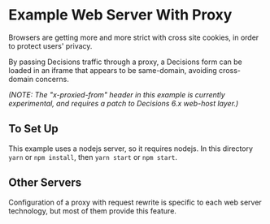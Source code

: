 # Example Web Server With Proxy

Browsers are getting more and more strict with cross site cookies, in order to protect users' privacy.

By passing Decisions traffic through a proxy, a Decisions form can be loaded in an iframe
that appears to be same-domain, avoiding cross-domain concerns.

_(NOTE: The "x-proxied-from" header in this example is currently experimental, and requires a patch to 
Decisions 6.x web-host layer.)_

## To Set Up

This example uses a nodejs server, so it requires nodejs. In this directory `yarn` or `npm install`, then `yarn start` or `npm start`.

## Other Servers

Configuration of a proxy with request rewrite is specific to each web server technology, but most of them provide this feature.
